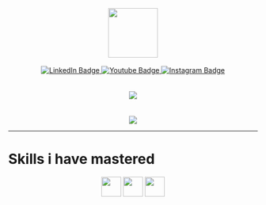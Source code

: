 <div id="header" align="center">
  <img src="https://media.giphy.com/media/M9gbBd9nbDrOTu1Mqx/giphy.gif" width="100"/>
</div>
<br>
<div id="badges" align="center">
  <a href="https://www.linkedin.com/in/piush-bose-a0b586235">
    <img src="https://img.shields.io/badge/LinkedIn-blue?style=for-the-badge&logo=linkedin&logoColor=white" alt="LinkedIn Badge"/>
  </a>
  <a href="https://www.youtube.com/c/DualTechGaming">
    <img src="https://img.shields.io/badge/YouTube-red?style=for-the-badge&logo=youtube&logoColor=white" alt="Youtube Badge"/>
  </a>
  <a href="https://www.instagram.com/p_i_u_s_h_._b_o_s_e/">
    <img src="https://img.shields.io/badge/Instagram-E4405F?style=for-the-badge&logo=instagram&logoColor=white" alt="Instagram Badge"/>
  </a>
</div>
<br>
<br>
<div id="stats" align="center"> 
  <img src="https://github-readme-stats.vercel.app/api?username=dtg-lucifer">
</div>
<br>
<br>
<div align="center">
  <img src="http://ForTheBadge.com/images/badges/built-with-love.svg">
</div>

---

# **Skills i have mastered**
<div align="center">
  <img height="40" src="https://cdn.jsdelivr.net/gh/devicons/devicon/icons/react/react-original-wordmark.svg" />
  <img height="40" src="https://cdn.jsdelivr.net/gh/devicons/devicon/icons/nextjs/nextjs-original.svg" />
  <img height="40" src="https://cdn.jsdelivr.net/gh/devicons/devicon/icons/nestjs/nestjs-plain.svg" />
</div>
          
